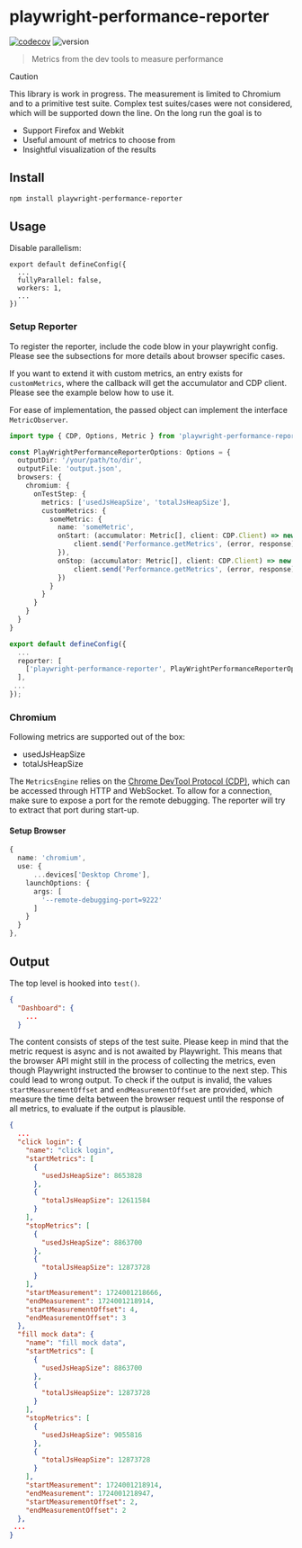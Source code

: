 # playwright-performance-reporter
[![codecov](https://codecov.io/github/ntrotner/playwright-performance-reporter/graph/badge.svg?token=3UGRT92UT9)](https://codecov.io/github/ntrotner/playwright-performance-reporter)
![version](https://img.shields.io/npm/v/playwright-performance-reporter.svg?style=flat-square)

> Metrics from the dev tools to measure performance

> [!CAUTION]
> This library is work in progress. The measurement is limited to Chromium and to a primitive test suite.
> Complex test suites/cases were not considered, which will be supported down the line.
> On the long run the goal is to
> - Support Firefox and Webkit
> - Useful amount of metrics to choose from
> - Insightful visualization of the results

## Install

```bash
npm install playwright-performance-reporter
```

## Usage

Disable parallelism:
```
export default defineConfig({
  ...
  fullyParallel: false,
  workers: 1,
  ...
})
```


### Setup Reporter
To register the reporter, include the code blow in your playwright config.
Please see the subsections for more details about browser specific cases.

If you want to extend it with custom metrics, an entry exists for `customMetrics`, where the callback will get
the accumulator and CDP client. Please see the example below how to use it.

For ease of implementation, the passed object can implement the interface `MetricObserver`.

```ts
import type { CDP, Options, Metric } from 'playwright-performance-reporter';

const PlayWrightPerformanceReporterOptions: Options = {
  outputDir: '/your/path/to/dir',
  outputFile: 'output.json',
  browsers: {
    chromium: {
      onTestStep: {
        metrics: ['usedJsHeapSize', 'totalJsHeapSize'],
        customMetrics: {
          someMetric: {
            name: 'someMetric',
            onStart: (accumulator: Metric[], client: CDP.Client) => new Promise(resolve => {
                client.send('Performance.getMetrics', (error, response) => { accumulator.push(response); resolve(); });
            }),
            onStop: (accumulator: Metric[], client: CDP.Client) => new Promise(resolve => {
                client.send('Performance.getMetrics', (error, response) => { accumulator.push(response); resolve(); });
            })
          }
        }
      }
    }
  }
}

export default defineConfig({
  ...
  reporter: [
    ['playwright-performance-reporter', PlayWrightPerformanceReporterOptions]
  ],
 ...
});
```


### Chromium

Following metrics are supported out of the box:
- usedJsHeapSize
- totalJsHeapSize

The `MetricsEngine` relies on the [Chrome DevTool Protocol (CDP)](https://chromedevtools.github.io/devtools-protocol/),
which can be accessed through HTTP and WebSocket. To allow for a connection, make sure to expose a port for the remote debugging.
The reporter will try to extract that port during start-up.

#### Setup Browser
```ts
{
  name: 'chromium',
  use: {
      ...devices['Desktop Chrome'],
    launchOptions: {
      args: [
        '--remote-debugging-port=9222'
      ]
    }
  }
},
```

## Output

The top level is hooked into `test()`.


```json
{
  "Dashboard": {
    ...
  }
```

The content consists of steps of the test suite.
Please keep in mind that the metric request is async and is not awaited by
Playwright. This means that the browser API might still in the process of collecting the metrics,
even though Playwright instructed the browser to continue to the next step. This could lead to wrong output.
To check if the output is invalid, the values `startMeasurementOffset` and `endMeasurementOffset` are provided, which measure
the time delta between the browser request until the response of all metrics, to evaluate if the output is plausible.

```json
{
  ...
  "click login": {
    "name": "click login",
    "startMetrics": [
      {
        "usedJsHeapSize": 8653828
      },
      {
        "totalJsHeapSize": 12611584
      }
    ],
    "stopMetrics": [
      {
        "usedJsHeapSize": 8863700
      },
      {
        "totalJsHeapSize": 12873728
      }
    ],
    "startMeasurement": 1724001218666,
    "endMeasurement": 1724001218914,
    "startMeasurementOffset": 4,
    "endMeasurementOffset": 3
  },
  "fill mock data": {
    "name": "fill mock data",
    "startMetrics": [
      {
        "usedJsHeapSize": 8863700
      },
      {
        "totalJsHeapSize": 12873728
      }
    ],
    "stopMetrics": [
      {
        "usedJsHeapSize": 9055816
      },
      {
        "totalJsHeapSize": 12873728
      }
    ],
    "startMeasurement": 1724001218914,
    "endMeasurement": 1724001218947,
    "startMeasurementOffset": 2,
    "endMeasurementOffset": 2
  },
 ...
}
```
